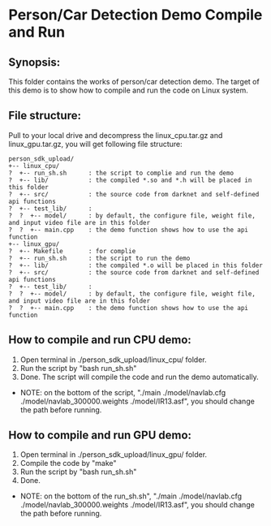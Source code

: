 # Person/Car Detection Demo Compile and Run

## Synopsis:
This folder contains the works of person/car detection demo. The target of this demo is to show how to compile and run the code on Linux system.

## File structure: 
Pull to your local drive and decompress the linux_cpu.tar.gz and linux_gpu.tar.gz, you will get following file structure:
```
person_sdk_upload/  
+-- linux_cpu/
?  +-- run_sh.sh      : the script to complie and run the demo
?  +-- lib/           : the compiled *.so and *.h will be placed in this folder
?  +-- src/           : the source code from darknet and self-defined api functions
?  +-- test_lib/      : 
?  ?  +-- model/      : by default, the configure file, weight file, and input video file are in this folder
?  ?  +-- main.cpp    : the demo function shows how to use the api function
+-- linux_gpu/
?  +-- Makefile       : for complie
?  +-- run_sh.sh      : the script to run the demo
?  +-- lib/           : the compiled *.o will be placed in this folder
?  +-- src/           : the source code from darknet and self-defined api functions
?  +-- test_lib/      : 
?  ?  +-- model/      : by default, the configure file, weight file, and input video file are in this folder
?  ?  +-- main.cpp    : the demo function shows how to use the api function
```

## How to compile and run CPU demo: 
1. Open terminal in ./person_sdk_upload/linux_cpu/ folder.
2. Run the script by "bash run_sh.sh"
3. Done. The script will compile the code and run the demo automatically.
* NOTE: on the bottom of the script, "./main ./model/navlab.cfg ./model/navlab_300000.weights ./model/IR13.asf", you should change the path before running.


## How to compile and run GPU demo: 
1. Open terminal in ./person_sdk_upload/linux_gpu/ folder.
2. Compile the code by "make"
3. Run the script by "bash run_sh.sh"
4. Done.
* NOTE: on the bottom of the run_sh.sh", "./main ./model/navlab.cfg ./model/navlab_300000.weights ./model/IR13.asf", you should change the path before running.
